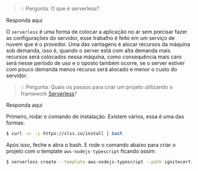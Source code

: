 > 💡 Pergunta: O que é serverless?

Responda aqui

O `serverless` é uma forma de colocar a aplicação no ar sem precisar fazer as configurações do servidor, esse trabalho é feito em um serviço de nuvem que é o provedor. Uma das vantagens é alocar recursos da máquina sob demanda, isso é, quando o server está com alta demanda mais recursos será colocados nessa máquina, como consequência mais caro será nesse período de uso e o oposto também ocorre, se o server estiver com pouco demanda menos recurso será alocado e menor o custo do servidor.

> 💡 Pergunta: Quais os passos para criar um projeto utilizando o framework [Serverless](https://www.serverless.com/)?

Responda aqui

Primeiro, rodar o comando de instalação. Existem vários, essa é uma das formas:

```bash
$ curl -o- -L https://slss.io/install | bash
```

Após isso, feche e abra o bash. E rode o comando abaixo para criar o projeto com o template `aws-nodejs-typescript` ficando assim:

```bash
$ serverless create --template aws-nodejs-typescript --path ignitecertificate
```
